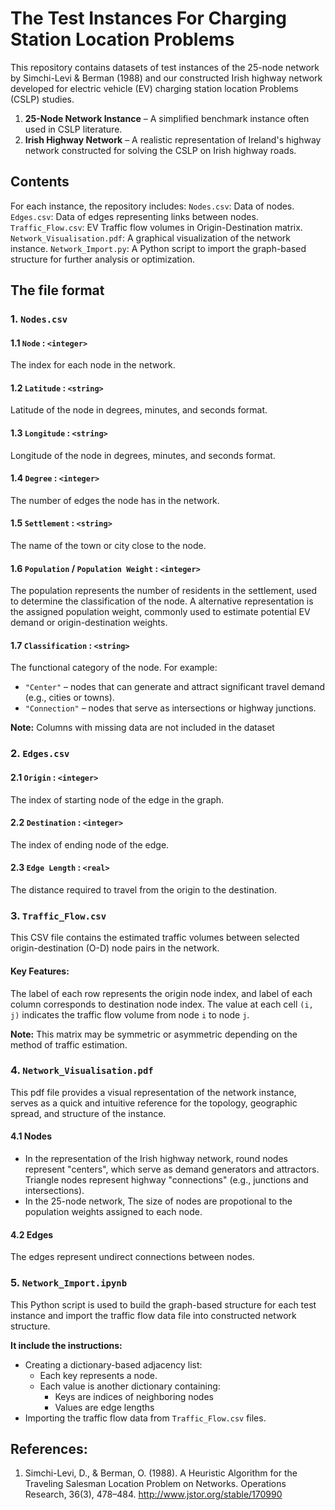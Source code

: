 # The Test Instances For Charging Station Location Problems

This repository contains datasets of test instances of the 25-node network by Simchi-Levi & Berman (1988) and our constructed Irish highway network developed for electric vehicle (EV) charging station location Problems (CSLP) studies.

1. **25-Node Network Instance** – A simplified benchmark instance often used in CSLP literature.
2. **Irish Highway Network** – A realistic representation of Ireland's highway network constructed for solving the CSLP on Irish highway roads.

## Contents

For each instance, the repository includes:
  `Nodes.csv`: Data of nodes.
  `Edges.csv`: Data of edges representing links between nodes.
  `Traffic_Flow.csv`: EV Traffic flow volumes in Origin-Destination matrix.
  `Network_Visualisation.pdf`: A graphical visualization of the network instance.
  `Network_Import.py`: A Python script to import the graph-based structure for further analysis or optimization.

## The file format

### 1. `Nodes.csv`
#### 1.1 `Node` : `<integer>` 
The index for each node in the network.
#### 1.2 `Latitude` : `<string>`  
Latitude of the node in degrees, minutes, and seconds format.
#### 1.3 `Longitude` : `<string>`
Longitude of the node in degrees, minutes, and seconds format.
#### 1.4 `Degree` : `<integer>`
The number of edges the node has in the network.
#### 1.5 `Settlement` : `<string>`  
The name of the town or city close to the node.
#### 1.6 `Population` / `Population Weight` : `<integer>` 
The population represents the number of residents in the settlement, used to determine the classification of the node.
A alternative representation is the assigned population weight, commonly used to estimate potential EV demand or origin-destination weights.
#### 1.7 `Classification` : `<string>`  
The functional category of the node. For example:
- `"Center"` – nodes that can generate and attract significant travel demand (e.g., cities or towns).  
- `"Connection"` – nodes that serve as intersections or highway junctions.
    
**Note:** Columns with missing data are not included in the dataset

   
### 2. `Edges.csv`

#### 2.1 `Origin` : `<integer>`
The index of starting node of the edge in the graph.
#### 2.2 `Destination` : `<integer>`
The index of ending node of the edge.
#### 2.3 `Edge Length` : `<real>`
The distance required to travel from the origin to the destination.

### 3. `Traffic_Flow.csv`

This CSV file contains the estimated traffic volumes between selected origin-destination (O-D) node pairs in the network.

#### Key Features:
The label of each row represents the origin node index, and label of each column corresponds to destination node index. The value at each cell `(i, j)` indicates the traffic flow volume from node `i` to node `j`.

**Note:** This matrix may be symmetric or asymmetric depending on the method of traffic estimation.

### 4. `Network_Visualisation.pdf`

This pdf file provides a visual representation of the network instance, serves as a quick and intuitive reference for the topology, geographic spread, and structure of the instance.

#### 4.1 Nodes
- In the representation of the Irish highway network, round nodes represent "centers", which serve as demand generators and attractors. Triangle nodes represent highway "connections" (e.g., junctions and intersections).
- In the 25-node network, The size of nodes are propotional to the population weights assigned to each node.
#### 4.2 Edges 
The edges represent undirect connections between nodes.


### 5. `Network_Import.ipynb`

This Python script is used to build the graph-based structure for each test instance and import the traffic flow data file into constructed network structure.

**It include the instructions:**
- Creating a dictionary-based adjacency list:
  - Each key represents a node.
  - Each value is another dictionary containing:
    - Keys are indices of neighboring nodes
     - Values are edge lengths
- Importing the traffic flow data from `Traffic_Flow.csv` files.


## References:
1. Simchi-Levi, D., & Berman, O. (1988). A Heuristic Algorithm for the Traveling Salesman Location Problem on Networks. Operations Research, 36(3), 478–484. http://www.jstor.org/stable/170990
